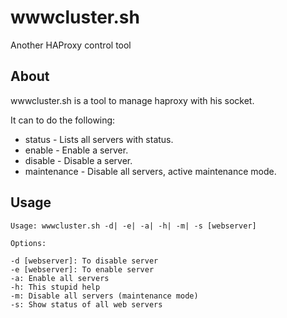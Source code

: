 wwwcluster.sh
==========

Another HAProxy control tool

About
--------

wwwcluster.sh is a tool to manage haproxy with his socket.

It can to do the following:

* status  -  Lists all servers with status.
* enable  -  Enable a server.
* disable  - Disable a server. 
* maintenance  - Disable all servers, active maintenance mode.

Usage
------

```
Usage: wwwcluster.sh -d| -e| -a| -h| -m| -s [webserver]

Options:

-d [webserver]: To disable server
-e [webserver]: To enable server
-a: Enable all servers
-h: This stupid help
-m: Disable all servers (maintenance mode)
-s: Show status of all web servers

```
